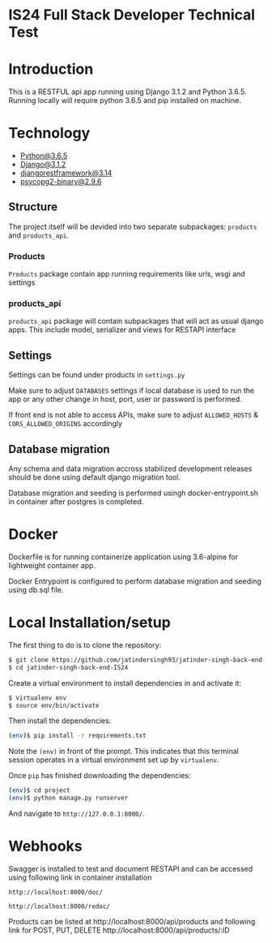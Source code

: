 # IS24 Full Stack Developer Technical Test

# Introduction
This is a RESTFUL api app running using Django 3.1.2 and Python 3.6.5. Running locally will require python 3.6.5 and pip installed on machine.

# Technology
 - Python@3.6.5
 - Django@3.1.2
 - djangorestframework@3.14
 - psycopg2-binary@2.9.6

## Structure

The project itself will be devided into two separate subpackages: `products` and `products_api`.


### Products

`Products` package contain app running requirements like urls, wsgi and settings


### products_api

`products_api` package will contain subpackages that will act as usual django apps. This include model, serializer and views for RESTAPI interface

## Settings

Settings can be found under products in `settings.py`

Make sure to adjust `DATABASES` settings if local database is used to run the app or any other change in host, port, user or password is performed.

If front end is not able to access APIs, make sure to adjust `ALLOWED_HOSTS` & `CORS_ALLOWED_ORIGINS` accordingly

## Database migration

Any schema and data migration accross stabilized development releases should be done using default django migration tool.

Database migration and seeding is performed usingh docker-entrypoint.sh in container after postgres is completed.

# Docker
Dockerfile is for running containerize application using 3.6-alpine for lightweight container app.

Docker Entrypoint is configured to perform database migration and seeding using db.sql file.

# Local Installation/setup
The first thing to do is to clone the repository:

```sh
$ git clone https://github.com/jatindersingh93/jatinder-singh-back-end-IS24.git
$ cd jatinder-singh-back-end-IS24
```

Create a virtual environment to install dependencies in and activate it:

```sh
$ virtualenv env
$ source env/bin/activate
```

Then install the dependencies:

```sh
(env)$ pip install -r requirements.txt
```
Note the `(env)` in front of the prompt. This indicates that this terminal
session operates in a virtual environment set up by `virtualenv`.

Once `pip` has finished downloading the dependencies:
```sh
(env)$ cd project
(env)$ python manage.py runserver
```
And navigate to `http://127.0.0.1:8000/`.


# Webhooks

Swagger is installed to test and document RESTAPI and can be accessed using following link in container installation

`http://localhost:8000/doc/`

`http://localhost:8000/redoc/`


Products can be listed at http://localhost:8000/api/products and following link for POST, PUT, DELETE
http://localhost:8000/api/products/:ID
